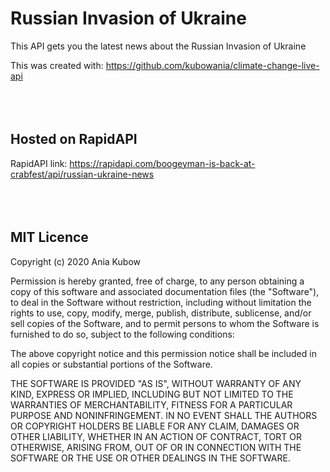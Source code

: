# Russian Invasion of Ukraine

This API gets you the latest news about the Russian Invasion of Ukraine

This was created with: https://github.com/kubowania/climate-change-live-api
<br>
<br>
<br>
<br>
## Hosted on RapidAPI

RapidAPI link: https://rapidapi.com/boogeyman-is-back-at-crabfest/api/russian-ukraine-news
<br>
<br>
<br>
<br>



## MIT Licence

Copyright (c) 2020 Ania Kubow

Permission is hereby granted, free of charge, to any person obtaining a copy of this software and associated documentation files (the "Software"), to deal in the Software without restriction, including without limitation the rights to use, copy, modify, merge, publish, distribute, sublicense, and/or sell copies of the Software, and to permit persons to whom the Software is furnished to do so, subject to the following conditions:

The above copyright notice and this permission notice shall be included in all copies or substantial portions of the Software.

THE SOFTWARE IS PROVIDED "AS IS", WITHOUT WARRANTY OF ANY KIND, EXPRESS OR IMPLIED, INCLUDING BUT NOT LIMITED TO THE WARRANTIES OF MERCHANTABILITY, FITNESS FOR A PARTICULAR PURPOSE AND NONINFRINGEMENT. IN NO EVENT SHALL THE AUTHORS OR COPYRIGHT HOLDERS BE LIABLE FOR ANY CLAIM, DAMAGES OR OTHER LIABILITY, WHETHER IN AN ACTION OF CONTRACT, TORT OR OTHERWISE, ARISING FROM, OUT OF OR IN CONNECTION WITH THE SOFTWARE OR THE USE OR OTHER DEALINGS IN THE SOFTWARE.
